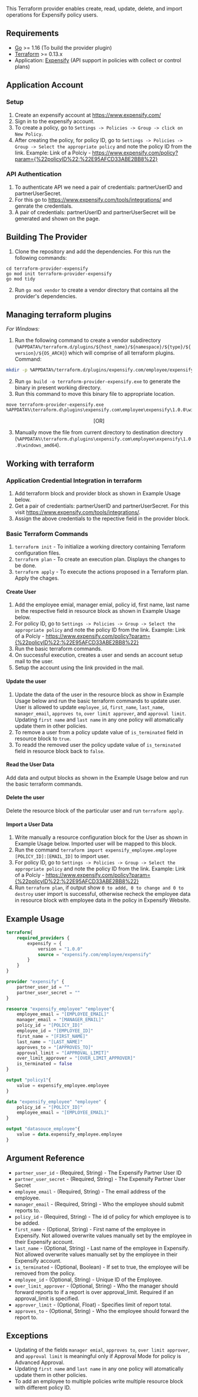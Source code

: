 This Terraform provider enables create, read, update, delete, and import operations for Expensify policy users.


## Requirements

* [Go](https://golang.org/doc/install) >= 1.16 (To build the provider plugin)<br>
* [Terraform](https://www.terraform.io/downloads.html) >= 0.13.x <br/>
* Application: [Expensify](https://www.expensify.com/) (API support in policies with collect or control plans)


## Application Account

### Setup
1. Create an expensify account at https://www.expensify.com/<br>
2. Sign in to the expensify account.<br>
3. To create a policy, go to `Settings -> Policies -> Group -> click on New Policy`.<br>
4. After creating the policy, for policy ID, go to `Settings -> Policies -> Group -> Select the appropriate policy` and note the policy ID from the link.
   Example: Link of a Polciy - https://www.expensify.com/policy?param={%22policyID%22:%22E95AFCD33ABE2BB8%22}

### API Authentication
1. To authenticate API we need a pair of credentials: partnerUserID and partnerUserSecret.<br>
2. For this go to https://www.expensify.com/tools/integrations/ and genrate the credentials.<br>
3. A pair of credentials: partnerUserID and partnerUserSecret will be generated and shown on the page.<br>


## Building The Provider
1. Clone the repository and add the dependencies. For this run the following commands: <br>
```git clone https://github.com/shubhambjadhavar/terraform-provider-expensify.git
cd terraform-provider-expensify
go mod init terraform-provider-expensify
go mod tidy
```
2. Run `go mod vendor` to create a vendor directory that contains all the provider's dependencies. <br>


## Managing terraform plugins
*For Windows:*
1. Run the following command to create a vendor subdirectory (`%APPDATA%/terraform.d/plugins/${host_name}/${namespace}/${type}/${version}/${OS_ARCH}`) which will comprise of all terraform plugins. <br> 
Command: 
```bash
mkdir -p %APPDATA%/terraform.d/plugins/expensify.com/employee/expensify/1.0.0/windows_amd64
```
2. Run `go build -o terraform-provider-expensify.exe` to generate the binary in present working directory. <br>
3. Run this command to move this binary file to appropriate location.
 ```
 move terraform-provider-expensify.exe %APPDATA%\terraform.d\plugins\expensify.com\employee\expensify\1.0.0\windows_amd64
 ``` 
 <p align="center">
 [OR]
 </p>
 
3. Manually move the file from current directory to destination directory (`%APPDATA%\terraform.d\plugins\expensify.com\employee\expensify\1.0.0\windows_amd64`).<br>


## Working with terraform

### Application Credential Integration in terraform
1. Add terraform block and provider block as shown in Example Usage below.
2. Get a pair of credentials: partnerUserID and partnerUserSecret. For this visit https://www.expensify.com/tools/integrations/.
3. Assign the above credentials to the repective field in the provider block.

### Basic Terraform Commands
1. `terraform init` - To initialize a working directory containing Terraform configuration files.
2. `terraform plan` - To create an execution plan. Displays the changes to be done.
3. `terraform apply` - To execute the actions proposed in a Terraform plan. Apply the chages.

#### Create User
1. Add the employee emial, manager emial, policy id, first name, last name in the respective field in resource block as shown in Example Usage below.
2. For policy ID, go to `Settings -> Policies -> Group -> Select the appropriate policy` and note the policy ID from the link.
   Example: Link of a Polciy - https://www.expensify.com/policy?param={%22policyID%22:%22E95AFCD33ABE2BB8%22}
3. Run the basic terraform commands.
4. On successful execution, creates a user and sends an account setup mail to the user.
5. Setup the account using the link provided in the mail.

#### Update the user
1. Update the data of the user in the resource block as show in Example Usage below and run the basic terraform commands to update user. User is allowed to update `employee_id`, `first_name`, `last_name`, `manager_email`, `approves to`, `over limit approver`, and `approval limit`. Updating `first name` and `last name` in any one policy will atomatically update them in other policies.
2. To remove a user from a policy update value of `is_terminated` field in resource block to `true`.
3. To readd the removed user the policy update value of `is_terminated` field in resource block back to `false`.

#### Read the User Data
Add data and output blocks as shown in the Example Usage below and run the basic terraform commands.

#### Delete the user
Delete the resource block of the particular user and run `terraform apply`.

#### Import a User Data
1. Write manually a resource configuration block for the User as shown in Example Usage below. Imported user will be mapped to this block.
2. Run the command `terraform import expensify_employee.employee [POLICY_ID]:[EMAIL_ID]` to import user.
3. For policy ID, go to `Settings -> Policies -> Group -> Select the appropriate policy` and note the policy ID from the link.
   Example: Link of a Polciy - https://www.expensify.com/policy?param={%22policyID%22:%22E95AFCD33ABE2BB8%22}
4. Run `terraform plan`, if output show `0 to addd, 0 to change and 0 to destroy` user import is successful, otherwise recheck the employee data in resource block with employee data in the policy in Expensify Website. 


## Example Usage
```terraform
terraform{
    required_providers {
        expensify = {
            version = "1.0.0"
            source = "expensify.com/employee/expensify"
        }
    }
}

provider "expensify" {
    partner_user_id = ""
    partner_user_secret = "" 
}

resource "expensify_employee" "employee"{
    employee_email = "[EMPLOYEE_EMAIL]"
    manager_email = "[MANAGER_EMAIL]"
    policy_id = "[POLICY_ID]"
    employee_id = "[EMPLOYEE_ID]"
    first_name = "[FIRST_NAME]"
    last_name = "[LAST_NAME]"
    approves_to = "[APPROVES_TO]"
    approval_limit = "[APPROVAL_LIMIT]"
    over_limit_approver = "[OVER_LIMIT_APPROVER]"
    is_terminated = false
}

output "policy1"{
    value = expensify_employee.employee
}

data "expensify_employee" "employee" {
    policy_id = "[POLICY_ID]"
    employee_email = "[EMPLOYEE_EMAIL]" 
}

output "datasouce_employee"{
    value = data.expensify_employee.employee
}
```


## Argument Reference

* `partner_user_id`      - (Required, String)  - The Expensify Partner User ID
* `partner_user_secret`  - (Required, String)  - The Expensify Partner User Secret
* `employee_email`       - (Required, String)  - The email address of the employee.
* `manager_email`        - (Required, String)  - Who the employee should submit reports to.
* `policy_id`            - (Required, String)  - The id of policy for which employee is to be added.
* `first_name`           - (Optional, String)  - First name of the employee in Expensify. Not allowed overwrite values manually set by the employee in their Expensify account.
* `last_name`            - (Optional, String)  - Last name of the employee in Expensify. Not allowed overwrite values manually set by the employee in their Expensify account.
* `is_terminated`        - (Optional, Boolean) - If set to true, the employee will be removed from the policy.
* `employee_id`          - (Optional, String)  - Unique ID of the Employee.
* `over_limit_approver`  - (Optional, String)  - Who the manager should forward reports to if a report is over approval_limit. Required if an approval_limit is specified.
* `approver_limit`       - (Optional, Float)   - Specifies limit of report total.
* `approves_to`          - (Optional, String)  - Who the employee should forward the report to.


## Exceptions

* Updating of the fields `manager emial`, `approves to`, `over limit approver`, and `approval limit` is meaningful only if Approval Mode for policy is Advanced Approval.
* Updating `first name` and `last name` in any one policy will atomatically update them in other policies.
* To add an employee to multiple policies write multiple resource block with different policy ID.
